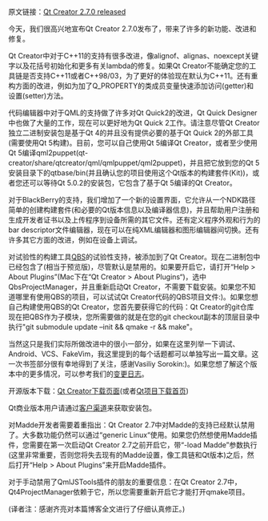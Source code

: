 原文链接：[Qt Creator 2.7.0 released](http://blog.qt.digia.com/blog/2013/03/21/qt-creator-2-7-0-released/)

今天，我们很高兴地宣布Qt Creator 2.7.0发布了，带来了许多的新功能、改进和修复。

Qt Creator中对于C++11的支持有很多改进，像alignof、alignas、noexcept关键字以及花括号初始化和更多有关lambda的修复。如果Qt Creator不能确定您的工具链是否支持C++11或者C++98/03，为了更好的体验现在默认为C++11。还有重构方面的改进，例如为加了Q_PROPERTY的类成员变量快速添加访问(getter)和设置(setter)方法。


代码编辑器中对于QML的支持做了许多对Qt Quick2的改进，Qt Quick Designer中也做了大量的工作，现在可以更好地为Qt Quick 2工作。请注意尽管Qt Creator独立二进制安装包是基于Qt 4的并且没有提供必要的基于Qt Quick 2的外部工具(需要使用Qt 5构建)。目前，您可以自己使用Qt 5编译Qt Creator，或者至少使用Qt 5编译qml2puppet(qt-creator/share/qtcreator/qml/qmlpuppet/qml2puppet)，并且把它放到您的Qt 5安装目录下的qtbase/bin(并且确认您的项目使用这个Qt版本的构建套件(Kit))，或者您还可以等待Qt 5.0.2的安装包，它包含了基于Qt 5编译的Qt Creator。

对于BlackBerry的支持，我们增加了一个新的设置界面，它允许从一个NDK路径简单的创建构建套件(和必要的Qt版本信息以及编译器信息)，并且帮助用户注册和生成开发者证书以及上传程序到设备所需的其它文件。还有定义程序外观和行为的bar descriptor文件编辑器，现在可以在纯XML编辑器和图形编辑器间切换。还有许多其它方面的改进，例如在设备上调试。

对试验性的构建工具[QBS](http://qt-project.org/wiki/qbs)的试验性支持，被添加到了Qt Creator。现在二进制包中已经包含了(相当于预览版)，尽管默认是禁用的。如果要开启它，请打开“Help > About Plugins”(Mac下在“Qt Creator > About Plugins“)，选中QbsProjectManager，并且重新启动Qt Creator，不需要下载安装。如果您不知道哪里有使用QBS的项目，可以试试Qt Creator代码的QBS项目文件:)。如果您想自己构建使用QBS的Qt Creator，您首先要获得它的代码：Qt Creator的git仓库现在把QBS作为子模块，您所需要做的就是在您的git checkout副本的顶层目录中执行"git submodule update –init && qmake -r && make"。

当然这只是我们实际所做改进中的很小一部分，如果在这里列举一下调试、Android、VCS、FakeVim，我这里提到的每个话题都可以单独写出一篇文章。这一次书签部分很有幸地得到了关注，感谢Vasiliy Sorokin:)。如果您想了解这个版本中的更多情况，可以参考我们的[变更日志](http://qt.gitorious.org/qt-creator/qt-creator/blobs/2.7/dist/changes-2.7.0)。


开源版本下载：[Qt Creator下载页面](http://releases.qt-project.org/qtcreator/2.7.0/)(或者[Qt项目下载首页](http://qt-project.org/downloads#qt-creator))

Qt商业版本用户请通过[客户渠道](http://qt.digia.com/Log-in-Customer-Portal/)来获取安装包。

对Madde开发者需要着重指出：Qt Creator 2.7中对Madde的支持已经默认禁用了。大多数功能仍然可以通过“generic Linux“使用。如果您仍然想使用Madde插件，您需要在第一次启动Qt Creator 2.7之前开启它，带“-load Madde”参数执行(这里非常重要，否则您将失去现有的Madde设置，像工具链和Qt版本)之后，然后打开“Help > About Plugins”来开启Madde插件。


对于手动禁用了QmlJSTools插件的朋友的重要信息：在Qt Creator 2.7中， Qt4ProjectManager依赖于它，所以您需要重新开启它才能打开qmake项目。

(译者注：感谢齐亮对本篇博客全文进行了仔细认真修正。)

